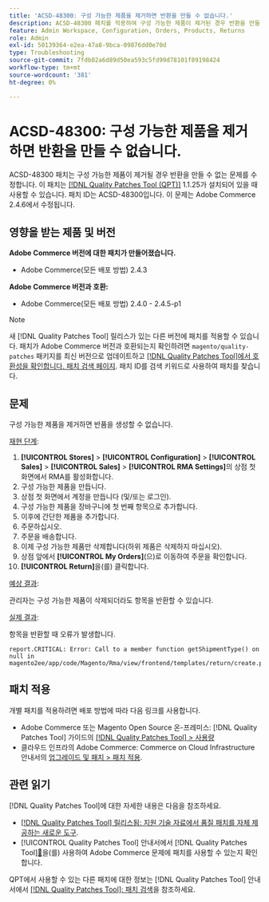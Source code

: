 ```yaml
---
title: 'ACSD-48300: 구성 가능한 제품을 제거하면 반환을 만들 수 없습니다.'
description: ACSD-48300 패치를 적용하여 구성 가능한 제품이 제거된 경우 반환을 만들 수 없는 Adobe Commerce 문제를 해결합니다.
feature: Admin Workspace, Configuration, Orders, Products, Returns
role: Admin
exl-id: 50139364-e2ea-47a8-9bca-09876dd0e70d
type: Troubleshooting
source-git-commit: 7fdb02a6d89d50ea593c5fd99d78101f89198424
workflow-type: tm+mt
source-wordcount: '381'
ht-degree: 0%

---
```


# ACSD-48300: 구성 가능한 제품을 제거하면 반환을 만들 수 없습니다.

ACSD-48300 패치는 구성 가능한 제품이 제거될 경우 반환을 만들 수 없는 문제를 수정합니다. 이 패치는 [[!DNL Quality Patches Tool (QPT)]](https://experienceleague.adobe.com/en/docs/commerce-operations/tools/quality-patches-tool/quality-patches-tool-to-self-serve-quality-patches) 1.1.25가 설치되어 있을 때 사용할 수 있습니다. 패치 ID는 ACSD-48300입니다. 이 문제는 Adobe Commerce 2.4.6에서 수정됩니다.

## 영향을 받는 제품 및 버전

**Adobe Commerce 버전에 대한 패치가 만들어졌습니다.**

* Adobe Commerce(모든 배포 방법) 2.4.3

**Adobe Commerce 버전과 호환:**

* Adobe Commerce(모든 배포 방법) 2.4.0 - 2.4.5-p1

>[!NOTE]
>
>새 [!DNL Quality Patches Tool] 릴리스가 있는 다른 버전에 패치를 적용할 수 있습니다. 패치가 Adobe Commerce 버전과 호환되는지 확인하려면 `magento/quality-patches` 패키지를 최신 버전으로 업데이트하고 [[!DNL Quality Patches Tool]에서 호환성을 확인합니다. 패치 검색 페이지](https://experienceleague.adobe.com/tools/commerce-quality-patches/index.html). 패치 ID를 검색 키워드로 사용하여 패치를 찾습니다.

## 문제

구성 가능한 제품을 제거하면 반품을 생성할 수 없습니다.

<u>재현 단계</u>:

1. **[!UICONTROL Stores]** > **[!UICONTROL Configuration]** > **[!UICONTROL Sales]** > **[!UICONTROL Sales]** > **[!UICONTROL RMA Settings]**&#x200B;의 상점 첫 화면에서 RMA를 활성화합니다.
1. 구성 가능한 제품을 만듭니다.
1. 상점 첫 화면에서 계정을 만듭니다 (및/또는 로그인).
1. 구성 가능한 제품을 장바구니에 첫 번째 항목으로 추가합니다.
1. 이후에 간단한 제품을 추가합니다.
1. 주문하십시오.
1. 주문을 배송합니다.
1. 이제 구성 가능한 제품만 삭제합니다(하위 제품은 삭제하지 마십시오).
1. 상점 앞에서 **[!UICONTROL My Orders]**(으)로 이동하여 주문을 확인합니다.
1. **[!UICONTROL Return]**&#x200B;을(를) 클릭합니다.

<u>예상 결과</u>:

관리자는 구성 가능한 제품이 삭제되더라도 항목을 반환할 수 있습니다.

<u>실제 결과</u>:

항목을 반환할 때 오류가 발생합니다.

```
report.CRITICAL: Error: Call to a member function getShipmentType() on null in magento2ee/app/code/Magento/Rma/view/frontend/templates/return/create.phtml:52
```

## 패치 적용

개별 패치를 적용하려면 배포 방법에 따라 다음 링크를 사용합니다.

* Adobe Commerce 또는 Magento Open Source 온-프레미스: [!DNL Quality Patches Tool] 가이드의 [[!DNL Quality Patches Tool] > 사용량](/help/tools/quality-patches-tool/usage.md)
* 클라우드 인프라의 Adobe Commerce: Commerce on Cloud Infrastructure 안내서의 [업그레이드 및 패치 > 패치 적용](https://experienceleague.adobe.com/docs/commerce-cloud-service/user-guide/develop/upgrade/apply-patches.html).

## 관련 읽기

[!DNL Quality Patches Tool]에 대한 자세한 내용은 다음을 참조하세요.

* [[!DNL Quality Patches Tool] 릴리스됨: 지원 기술 자료에서 품질 패치를 자체 제공하는 새로운 도구](https://experienceleague.adobe.com/en/docs/commerce-operations/tools/quality-patches-tool/quality-patches-tool-to-self-serve-quality-patches).
* [!UICONTROL Quality Patches Tool] 안내서에서  [!DNL Quality Patches Tool][&#128279;](/help/tools/quality-patches-tool/patches-available-in-qpt/check-patch-for-magento-issue-with-magento-quality-patches.md)을(를) 사용하여 Adobe Commerce 문제에 패치를 사용할 수 있는지 확인합니다.


QPT에서 사용할 수 있는 다른 패치에 대한 정보는 [!DNL Quality Patches Tool] 안내서에서 [[!DNL Quality Patches Tool]: 패치 검색](https://experienceleague.adobe.com/tools/commerce-quality-patches/index.html)을 참조하세요.
